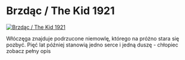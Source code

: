 Brzdąc / The Kid 1921 
=============
[![Brzdąc / The Kid 1921 ](http://vidos.pl/images/player.gif)](http://vidos.pl/brzdac-the-kid-1921)

 Włóczęga znajduje podrzucone niemowlę, którego na próżno stara się pozbyć. Pięć lat później stanowią jedno serce i jedną duszę - chłopiec zobacz pełny opis
